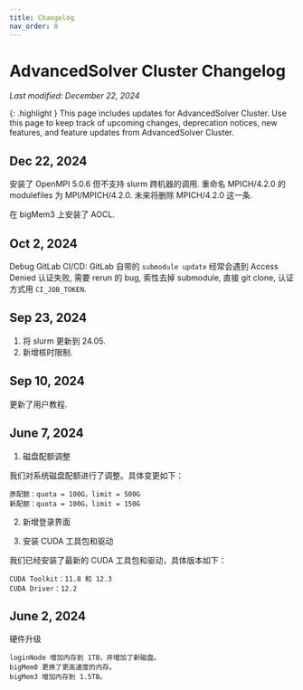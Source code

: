 ```yaml
---
title: Changelog
nav_order: 8
---
```



# AdvancedSolver Cluster Changelog

*Last modified: December 22, 2024*

{: .highlight }
This page includes updates for AdvancedSolver Cluster. Use this page to keep track of upcoming changes, deprecation notices, new features, and feature updates from AdvancedSolver Cluster.

## Dec 22, 2024
安装了 OpenMPI 5.0.6 但不支持 slurm 跨机器的调用. 重命名 MPICH/4.2.0 的 modulefiles 为 MPI/MPICH/4.2.0. 未来将删除 MPICH/4.2.0 这一条.

在 bigMem3 上安装了 AOCL.

## Oct 2, 2024
Debug GitLab CI/CD: GitLab 自带的 `submodule update` 经常会遇到 Access Denied 认证失败, 需要 rerun 的 bug, 索性去掉 submodule, 直接 git clone, 认证方式用 `CI_JOB_TOKEN`.

## Sep 23, 2024
1. 将 slurm 更新到 24.05.
2. 新增核时限制.

## Sep 10, 2024
更新了用户教程.

## June 7, 2024
1. 磁盘配额调整

我们对系统磁盘配额进行了调整。具体变更如下：

    原配额：quota = 100G，limit = 500G
    新配额：quota = 100G，limit = 150G

2. 新增登录界面

3. 安装 CUDA 工具包和驱动

我们已经安装了最新的 CUDA 工具包和驱动，具体版本如下：

    CUDA Toolkit：11.8 和 12.3
    CUDA Driver：12.2

## June 2, 2024
硬件升级

    loginNode 增加内存到 1TB，并增加了新磁盘。
    bigMem0 更换了更高速度的内存。
    bigMem3 增加内存到 1.5TB。